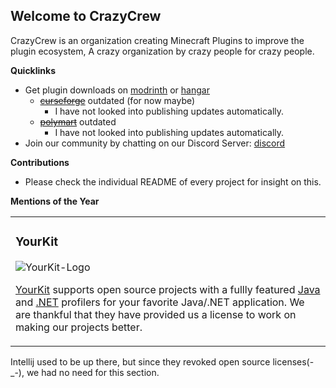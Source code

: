 ## Welcome to CrazyCrew
CrazyCrew is an organization creating Minecraft Plugins to improve the plugin ecosystem, A crazy organization by crazy people for crazy people.

**Quicklinks**
* Get plugin downloads on [modrinth](https://modrinth.com/organization/crazycrew) or [hangar](https://hangar.papermc.io/CrazyCrew)
  * ~~[curseforge](https://www.curseforge.com/members/ryderbelserion/projects)~~ outdated (for now maybe)
    * I have not looked into publishing updates automatically.
  * ~~[polymart](https://polymart.org/team/crazy-crew.86)~~ outdated
    * I have not looked into publishing updates automatically.
* Join our community by chatting on our Discord Server: [discord](https://discord.gg/badbones-s-live-chat-182615261403283459)

**Contributions**
* Please check the individual README of every project for insight on this.

**Mentions of the Year**
<table>
 
<tr>
<td>

### YourKit
![YourKit-Logo](https://www.yourkit.com/images/yklogo.png)

[YourKit](https://www.yourkit.com/) supports open source projects with a fullly featured [Java](https://www.yourkit.com/java/profiler) and [.NET](https://www.yourkit.com/.net/profiler) profilers for your favorite Java/.NET application. We are thankful that they have provided us a license to work on making our projects better.

</td>
</tr>
</table>

Intellij used to be up there, but since they revoked open source licenses(-_-), we had no need for this section.
